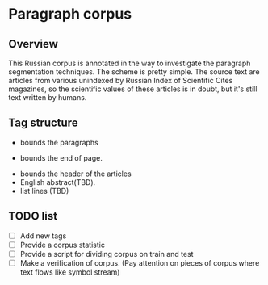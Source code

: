 # Paragraph corpus

## Overview

This Russian corpus is annotated in the way to investigate the paragraph segmentation techniques.  The scheme is pretty simple. The source text are articles from various unindexed by Russian Index of Scientific Cites magazines, so the scientific values of these articles is in doubt, but it's still text written by humans.

## Tag structure
* <pa></pa> bounds the paragraphs
* <p> bounds the end of page.
* <h></h> bounds the header of the articles
* <en></en> English abstract(TBD).
* <l><l> list lines (TBD)

## TODO list

- [ ] Add new tags
- [ ] Provide a corpus statistic
- [ ] Provide a script for dividing corpus on train and test
- [ ] Make a verification of corpus. (Pay attention on pieces of corpus where text flows like symbol stream)